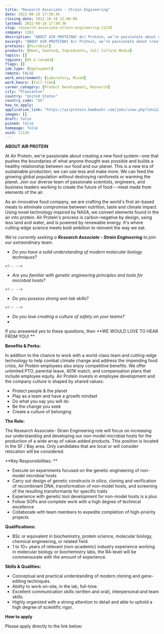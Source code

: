 ```yaml
---
title: "Research Associate - Strain Engineering"
date: 2022-08-18 17:50:36
closing_date: 2022-10-18 12:00:00
lastmod: 2022-08-18 17:50:36
slug: research-associate-strain-engineering-11126
company: 1262
description: "ABOUT AIR PROTEINAt Air Protein, we’re passionate about creating a new food system–one that pushes the boundaries of what anyone thought was possible and builds a healthy relationship between our food and our planet. This is a new era of sustainable production; we can use less and make more. We can feed the growing global population without destroying rainforests or warming the planet. Join our diverse team of passionate scientists, engineers, and business leaders working to create the future of food—meat made from elements of the air."
excerpt: "ABOUT AIR PROTEINAt Air Protein, we’re passionate about creating a new food system–one that pushes the boundaries of what anyone thought was possible and builds a healthy relationship between our food and our planet. This is a new era of sustainable production; we can use less and make more. We can feed the growing global population without destroying rainforests or warming the planet. Join our diverse team of passionate scientists, engineers, and business leaders working to create the future of food—meat made from elements of the air."
proteins: [Microbial]
products: [Meat, Seafood, Ingredients, Cell Culture Media]
topics: []
regions: [US & Canada]
flags: []
job_type: [Employment]
remote: FALSE
work_environment: [Laboratory, Mixed]
work_hours: [Full-Time]
career_category: [Product Development, Research]
city: "Pleasanton"
country: "United States"
country_code: "US"
how_to_apply: 
application_link: "https://airprotein.bamboohr.com/jobs/view.php?id=122"
images: []
draft: false
pinned: false
homepage: false
uuid: 11126
---
```

**ABOUT AIR PROTEIN**

At Air Protein, we're passionate about creating a new food system--one
that pushes the boundaries of what anyone thought was possible and
builds a healthy relationship between our food and our planet. This is a
new era of sustainable production; we can use less and make more. We can
feed the growing global population without destroying rainforests or
warming the planet. Join our diverse team of passionate scientists,
engineers, and business leaders working to create the future of
food---meat made from elements of the air.

As an innovative food company, we are crafting the world's first
air-based meats to eliminate compromise between nutrition, taste and
climate impact.  Using novel technology inspired by NASA, we convert
elements found in the air into protein. Air Protein's process is
carbon-negative by design, using less land and water, and is powered by
renewable energy. It's where cutting-edge science meets bold ambition to
reinvent the way we eat. 

*We're currently seeking a ****Research Associate - Strain
Engineering**** to join our extraordinary team.*

-   *Do you have a solid understanding of modern molecular biology
    techniques?*

```{=html}
<!-- -->
```
-   *Are you familiar with genetic engineering principles and tools for
    microbial hosts?*

```{=html}
<!-- -->
```
-   *Do you possess strong wet-lab skills?*

```{=html}
<!-- -->
```
-   *Do you love creating a culture of safety on your teams?*
-    

If you answered yes to these questions, then **WE WOULD LOVE TO HEAR
FROM YOU! **

**Benefits & Perks:**

In addition to the chance to work with a world-class team and
cutting-edge technology to help combat climate change and address the
impending food crisis, Air Protein employees also enjoy competitive
benefits. We offer unlimited PTO, parental leave, 401K match, and
compensation plans that include employee equity. Air Protein invests in
employee development and the company culture is shaped by shared values:

-   Protect people & the planet
-   Play as a team and have a growth mindset
-   Do what you say you will do
-   Be the change you seek
-   Create a culture of belonging

**The Role:**

The Research Associate- Strain Engineering role will focus on increasing
our understanding and developing our non-model microbial hosts for the
production of a wide array of value-added products. This position is
located in the SF / Bay area. Only candidates that are local or will
consider relocation will be considered.

**Key Responsibilities: **

-   Execute on experiments focused on the genetic engineering of
    non-model microbial hosts  
-   Carry out design of genetic constructs *in silico*, cloning and
    verification of recombinant DNA, transformation of non-model hosts,
    and screening of the resulting transformants for specific traits
-   Experience with genetic tool development for non-model hosts is a
    plus
-   Follow SOPs and complete work with a high degree of technical
    excellence
-   Collaborate with team members to expedite completion of
    high-priority projects

**Qualifications:**

-   BSc or equivalent in biochemistry, protein science, molecular
    biology, chemical engineering, or related field.
-   1 to 10+ years of relevant (non-academic) industry experience
    working in molecular biology or biochemistry labs, the RA-level will
    be commensurate with the amount of experience.

**Skills & Qualities:**

-   Conceptual and practical understanding of modern cloning and
    gene-editing techniques.
-   Ability to work on-site, in the lab, full-time.
-   Excellent communication skills (written and oral), interpersonal and
    team skills.
-   Highly organized with a strong attention to detail and able to
    uphold a high degree of scientific rigor.


**How to apply**


Please apply directly to the link below:
